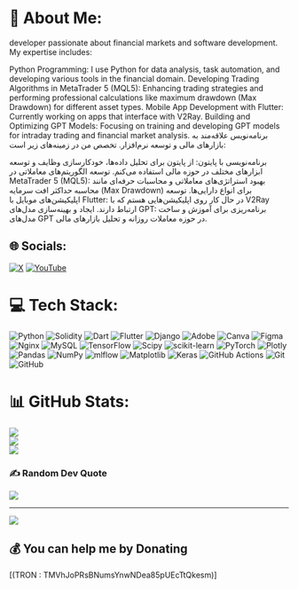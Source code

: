 # 💫 About Me:

developer passionate about financial markets and software development. My expertise includes:

Python Programming: I use Python for data analysis, task automation, and developing various tools in the financial domain.
Developing Trading Algorithms in MetaTrader 5 (MQL5): Enhancing trading strategies and performing professional calculations like maximum drawdown (Max Drawdown) for different asset types.
Mobile App Development with Flutter: Currently working on apps that interface with V2Ray.
Building and Optimizing GPT Models: Focusing on training and developing GPT models for intraday trading and financial market analysis.
برنامه‌نویس علاقه‌مند به بازارهای مالی و توسعه نرم‌افزار. تخصص من در زمینه‌های زیر است:

برنامه‌نویسی با پایتون: از پایتون برای تحلیل داده‌ها، خودکارسازی وظایف و توسعه ابزارهای مختلف در حوزه مالی استفاده می‌کنم.
توسعه الگوریتم‌های معاملاتی در MetaTrader 5 (MQL5): بهبود استراتژی‌های معاملاتی و محاسبات حرفه‌ای مانند محاسبه حداکثر افت سرمایه (Max Drawdown) برای انواع دارایی‌ها.
توسعه اپلیکیشن‌های موبایل با Flutter: در حال کار روی اپلیکیشن‌هایی هستم که با V2Ray ارتباط دارند.
ایجاد و بهینه‌سازی مدل‌های GPT: برنامه‌ریزی برای آموزش و ساخت مدل‌های GPT در حوزه معاملات روزانه و تحلیل بازارهای مالی.


## 🌐 Socials:
[![X](https://img.shields.io/badge/X-black.svg?logo=X&logoColor=white)](https://x.com/https://twitter.com/MR.Ranjdost) [![YouTube](https://img.shields.io/badge/YouTube-%23FF0000.svg?logo=YouTube&logoColor=white)](https://youtube.com/@https://www.youtube.com/@MR.Ranjdost) 

# 💻 Tech Stack:
![Python](https://img.shields.io/badge/python-3670A0?style=plastic&logo=python&logoColor=ffdd54) ![Solidity](https://img.shields.io/badge/Solidity-%23363636.svg?style=plastic&logo=solidity&logoColor=white) ![Dart](https://img.shields.io/badge/dart-%230175C2.svg?style=plastic&logo=dart&logoColor=white) ![Flutter](https://img.shields.io/badge/Flutter-%2302569B.svg?style=plastic&logo=Flutter&logoColor=white) ![Django](https://img.shields.io/badge/django-%23092E20.svg?style=plastic&logo=django&logoColor=white) ![Adobe](https://img.shields.io/badge/adobe-%23FF0000.svg?style=plastic&logo=adobe&logoColor=white) ![Canva](https://img.shields.io/badge/Canva-%2300C4CC.svg?style=plastic&logo=Canva&logoColor=white) ![Figma](https://img.shields.io/badge/figma-%23F24E1E.svg?style=plastic&logo=figma&logoColor=white) ![Nginx](https://img.shields.io/badge/nginx-%23009639.svg?style=plastic&logo=nginx&logoColor=white) ![MySQL](https://img.shields.io/badge/mysql-4479A1.svg?style=plastic&logo=mysql&logoColor=white) ![TensorFlow](https://img.shields.io/badge/TensorFlow-%23FF6F00.svg?style=plastic&logo=TensorFlow&logoColor=white) ![Scipy](https://img.shields.io/badge/SciPy-%230C55A5.svg?style=plastic&logo=scipy&logoColor=%white) ![scikit-learn](https://img.shields.io/badge/scikit--learn-%23F7931E.svg?style=plastic&logo=scikit-learn&logoColor=white) ![PyTorch](https://img.shields.io/badge/PyTorch-%23EE4C2C.svg?style=plastic&logo=PyTorch&logoColor=white) ![Plotly](https://img.shields.io/badge/Plotly-%233F4F75.svg?style=plastic&logo=plotly&logoColor=white) ![Pandas](https://img.shields.io/badge/pandas-%23150458.svg?style=plastic&logo=pandas&logoColor=white) ![NumPy](https://img.shields.io/badge/numpy-%23013243.svg?style=plastic&logo=numpy&logoColor=white) ![mlflow](https://img.shields.io/badge/mlflow-%23d9ead3.svg?style=plastic&logo=numpy&logoColor=blue) ![Matplotlib](https://img.shields.io/badge/Matplotlib-%23ffffff.svg?style=plastic&logo=Matplotlib&logoColor=black) ![Keras](https://img.shields.io/badge/Keras-%23D00000.svg?style=plastic&logo=Keras&logoColor=white) ![GitHub Actions](https://img.shields.io/badge/github%20actions-%232671E5.svg?style=plastic&logo=githubactions&logoColor=white) ![Git](https://img.shields.io/badge/git-%23F05033.svg?style=plastic&logo=git&logoColor=white) ![GitHub](https://img.shields.io/badge/github-%23121011.svg?style=plastic&logo=github&logoColor=white)
# 📊 GitHub Stats:
![](https://github-readme-stats.vercel.app/api?username=MRanjdost&theme=github_dark&hide_border=true&include_all_commits=false&count_private=false)<br/>
![](https://github-readme-streak-stats.herokuapp.com/?user=MRanjdost&theme=github_dark&hide_border=true)<br/>
![](https://github-readme-stats.vercel.app/api/top-langs/?username=MRanjdost&theme=github_dark&hide_border=true&include_all_commits=false&count_private=false&layout=compact)

### ✍️ Random Dev Quote
![](https://quotes-github-readme.vercel.app/api?type=horizontal&theme=dark)

---
[![](https://visitcount.itsvg.in/api?id=MRanjdost&icon=0&color=0)](https://visitcount.itsvg.in)

  ## 💰 You can help me by Donating
  [(TRON : TMVhJoPRsBNumsYnwNDea85pUEcTtQkesm)] 

  
<!-- Proudly created with GPRM ( https://gprm.itsvg.in ) -->
